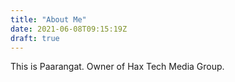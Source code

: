 ```yaml
---
title: "About Me"
date: 2021-06-08T09:15:19Z
draft: true
---
```

This is Paarangat. Owner of Hax Tech Media Group.

